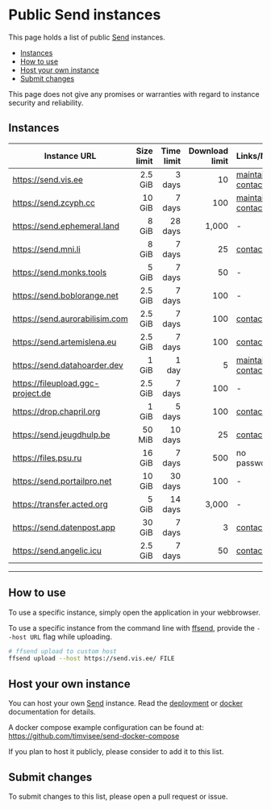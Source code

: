 # Public Send instances
This page holds a list of public [Send][send] instances.

- [Instances](#instances)
- [How to use](#how-to-use)
- [Host your own instance](#host-your-own-instance)
- [Submit changes](#submit-changes)

This page does not give any promises or warranties with regard to instance
security and reliability.

## Instances

Instance URL | Size<br>limit | Time<br>limit | Download<br>limit | Links/Notes | Country | Version
--- | ---: | ---: | ---: | --- | ---: | ---
https://send.vis.ee | 2.5 GiB | 3 days | 10 | [maintainer](https://github.com/timvisee), [contact](https://timvisee.com/contact) | Netherlands 🇳🇱 | ![version](https://img.shields.io/badge/dynamic/json?label=version&query=version&url=https://send.vis.ee/__version__)
https://send.zcyph.cc | 10 GiB | 7 days | 100 | [maintainer](https://github.com/zcyph), [contact](mailto:send@zcyph.cc) | Germany 🇩🇪 | ![version](https://img.shields.io/badge/dynamic/json?label=version&query=version&url=https://send.zcyph.cc/__version__)
https://send.ephemeral.land | 8 GiB | 28 days | 1,000 | - | Germany 🇩🇪 |  ![version](https://img.shields.io/badge/dynamic/json?label=version&query=version&url=https://send.ephemeral.land/__version__)
https://send.mni.li | 8 GiB | 7 days | 25 | [contact](https://cryptpad.fr/form/#/2/form/view/gj2mDNekg5gf+AKPkTqLGY9W2Fa2rjceLFISeeLZa3Y/) | Germany 🇩🇪 | ![version](https://img.shields.io/badge/dynamic/json?label=version&query=version&url=https://send.mni.li/__version__)
https://send.monks.tools | 5 GiB | 7 days | 50 | - | United States 🇺🇸 |  ![version](https://img.shields.io/badge/dynamic/json?label=version&query=version&url=https://send.monks.tools/__version__)
https://send.boblorange.net | 2.5 GiB | 7 days | 100 | - | Portugal 🇵🇹 |  ![version](https://img.shields.io/badge/dynamic/json?label=version&query=version&url=https://send.boblorange.net/__version__)
https://send.aurorabilisim.com | 2.5 GiB | 7 days | 100 | [contact](https://www.aurorabilisim.com/iletisim/) | Turkey 🇹🇷 | ![version](https://img.shields.io/badge/dynamic/json?label=version&query=version&url=https://send.aurorabilisim.com/__version__)
https://send.artemislena.eu | 2.5 GiB | 7 days | 100 | [contact](https://artemislena.eu/contact.html) | Germany 🇩🇪 | ![version](https://img.shields.io/badge/dynamic/json?label=version&query=version&url=https://send.artemislena.eu/__version__)
https://send.datahoarder.dev | 1 GiB | 1 day | 5 | [maintainer](https://github.com/whalehub), [contact](mailto:admin@datahoarder.dev) | Luxembourg 🇱🇺 | ![version](https://img.shields.io/badge/dynamic/json?label=version&query=version&url=https://send.datahoarder.dev/__version__)
https://fileupload.ggc-project.de | 2.5 GiB | 7 days | 100 | - | Germany 🇩🇪 |  ![version](https://img.shields.io/badge/dynamic/json?label=version&query=version&url=https://fileupload.ggc-project.de/__version__)
https://drop.chapril.org | 1 GiB | 5 days | 100 | [contact](https://www.chapril.org/contact.html) | Germany 🇩🇪 | ![version](https://img.shields.io/badge/dynamic/json?label=version&query=version&url=https://drop.chapril.org/__version__)
https://send.jeugdhulp.be | 50 MiB | 10 days | 25 | [contact](https://www.jeugdhulp.be/contact) | France 🇫🇷 | ![version](https://img.shields.io/badge/dynamic/json?label=version&query=version&url=https://send.jeugdhulp.be/__version__)
https://files.psu.ru | 16 GiB | 7 days | 500 | no password | Russia 🇷🇺 | ![version](https://img.shields.io/badge/dynamic/json?label=version&query=version&url=https://files.psu.ru/__version__)
https://send.portailpro.net | 10 GiB | 30 days | 100 | - | France 🇫🇷 |  ![version](https://img.shields.io/badge/dynamic/json?label=version&query=version&url=https://send.portailpro.net/__version__)
https://transfer.acted.org | 5 GiB | 14 days | 3,000 | - | France 🇫🇷 |  ![version](https://img.shields.io/badge/dynamic/json?label=version&query=version&url=https://transfer.acted.org/__version__)
https://send.datenpost.app | 30 GiB | 7 days | 3 | [contact](mailto:info@webality.de) | Germany 🇩🇪 | ![version](https://img.shields.io/badge/dynamic/json?label=version&query=version&url=https://send.datenpost.app/__version__)
https://send.angelic.icu | 2.5 GiB | 7 days | 50 | [contact](mailto:me@angelic.icu) | Romania 🇷🇴 | ![version](https://img.shields.io/badge/dynamic/json?label=version&query=version&url=https://send.angelic.icu/__version__)

---

## How to use

To use a specific instance, simply open the application in your webbrowser.

To use a specific instance from the command line with [ffsend][ffsend], provide
the `--host URL` flag while uploading.

```bash
# ffsend upload to custom host
ffsend upload --host https://send.vis.ee/ FILE
```

## Host your own instance

You can host your own [Send][send] instance. Read the
[deployment](https://github.com/timvisee/send#deployment) or [docker](https://github.com/timvisee/send/blob/master/docs/docker.md) documentation for details.

A docker compose example configuration can be found at:
https://github.com/timvisee/send-docker-compose

If you plan to host it publicly, please consider to add it to this list.

## Submit changes

To submit changes to this list, please open a pull request or issue.

[send]: https://github.com/timvisee/send
[ffsend]: https://github.com/timvisee/ffsend
